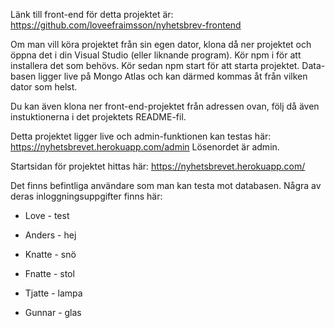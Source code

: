 Länk till front-end för detta projektet är:
https://github.com/loveefraimsson/nyhetsbrev-frontend

Om man vill köra projektet från sin egen dator, klona då ner projektet och öppna det i din Visual Studio (eller liknande program). 
Kör npm i för att installera det som behövs. 
Kör sedan npm start för att starta projektet.
Data-basen ligger live på Mongo Atlas och kan därmed kommas åt från vilken dator som helst.

Du kan även klona ner front-end-projektet från adressen ovan, följ då även instuktionerna i det projektets README-fil.

Detta projektet ligger live och admin-funktionen kan testas här: https://nyhetsbrevet.herokuapp.com/admin
Lösenordet är admin.

Startsidan för projektet hittas här:
https://nyhetsbrevet.herokuapp.com/


Det finns befintliga användare som man kan testa mot databasen. Några av deras inloggningsuppgifter finns här: 
* Love - test

* Anders - hej

* Knatte - snö

* Fnatte - stol

* Tjatte - lampa

* Gunnar - glas